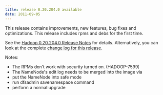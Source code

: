 ```yaml
---
title: release 0.20.204.0 available
date: 2011-09-05
---
```

<!---
  Licensed under the Apache License, Version 2.0 (the "License");
  you may not use this file except in compliance with the License.
  You may obtain a copy of the License at

   https://www.apache.org/licenses/LICENSE-2.0

  Unless required by applicable law or agreed to in writing, software
  distributed under the License is distributed on an "AS IS" BASIS,
  WITHOUT WARRANTIES OR CONDITIONS OF ANY KIND, either express or implied.
  See the License for the specific language governing permissions and
  limitations under the License. See accompanying LICENSE file.
-->

This release contains improvements, new features, bug fixes and
optimizations. This release includes rpms and debs for the first time.

See the [Hadoop 0.20.204.0 Release
Notes](https://hadoop.apache.org/docs/r0.20.204.0/releasenotes.html) for
details. Alternatively, you can look at the complete [change log for
this release](https://hadoop.apache.org/docs/r0.20.204.0/changes.html).

Notes:

-   The RPMs don't work with security turned on. (HADOOP-7599)
-   The NameNode's edit log needs to be merged into the image via
-   put the NameNode into safe mode
-   run dfsadmin savenamespace command
-   perform a normal upgrade


